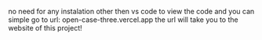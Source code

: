 no need for any instalation other then vs code to view the code and you can simple go to url: open-case-three.vercel.app
the url will take you to the website of this project!